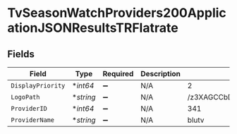 # TvSeasonWatchProviders200ApplicationJSONResultsTRFlatrate


## Fields

| Field                            | Type                             | Required                         | Description                      | Example                          |
| -------------------------------- | -------------------------------- | -------------------------------- | -------------------------------- | -------------------------------- |
| `DisplayPriority`                | **int64*                         | :heavy_minus_sign:               | N/A                              | 2                                |
| `LogoPath`                       | **string*                        | :heavy_minus_sign:               | N/A                              | /z3XAGCCbDD3KTZFvc96Ytr3XR56.jpg |
| `ProviderID`                     | **int64*                         | :heavy_minus_sign:               | N/A                              | 341                              |
| `ProviderName`                   | **string*                        | :heavy_minus_sign:               | N/A                              | blutv                            |